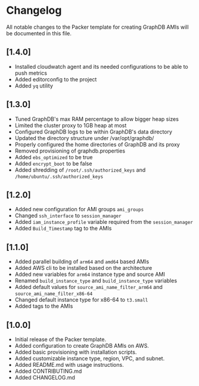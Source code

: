 # Changelog

All notable changes to the Packer template for creating GraphDB AMIs will be documented in this file.

## [1.4.0]

- Installed cloudwatch agent and its needed configurations to be able to push metrics
- Added editorconfig to the project
- Added `yq` utility

## [1.3.0]

- Tuned GraphDB's max RAM percentage to allow bigger heap sizes
- Limited the cluster proxy to 1GB heap at most
- Configured GraphDB logs to be within GraphDB's data directory
- Updated the directory structure under /var/opt/graphdb/
- Properly configured the home directories of GraphDB and its proxy
- Removed provisioning of graphdb.properties
- Added `ebs_optimized` to be true
- Added `encrypt_boot` to be false
- Added shredding of `/root/.ssh/authorized_keys` and `/home/ubuntu/.ssh/authorized_keys`

## [1.2.0]

- Added new configuration for AMI groups `ami_groups`
- Changed `ssh_interface` to `session_manager`
- Added `iam_instance_profile` variable required from the `session_manager`
- Added `Build_Timestamp` tag to the AMIs

## [1.1.0]

- Added parallel building of `arm64` and `amd64` based AMIs
- Added AWS cli to be installed based on the architecture
- Added new variables for `arm64` instance type and source AMI
- Renamed `build_instance_type` and `build_instance_type` variables
- Added default values for `source_ami_name_filter_arm64` and `source_ami_name_filter_x86-64`
- Changed default instance type for x86-64 to `t3.small`
- Added tags to the AMIs

## [1.0.0]

- Initial release of the Packer template.
- Added configuration to create GraphDB AMIs on AWS.
- Added basic provisioning with installation scripts.
- Added customizable instance type, region, VPC, and subnet.
- Added README.md with usage instructions.
- Added CONTRIBUTING.md
- Added CHANGELOG.md
